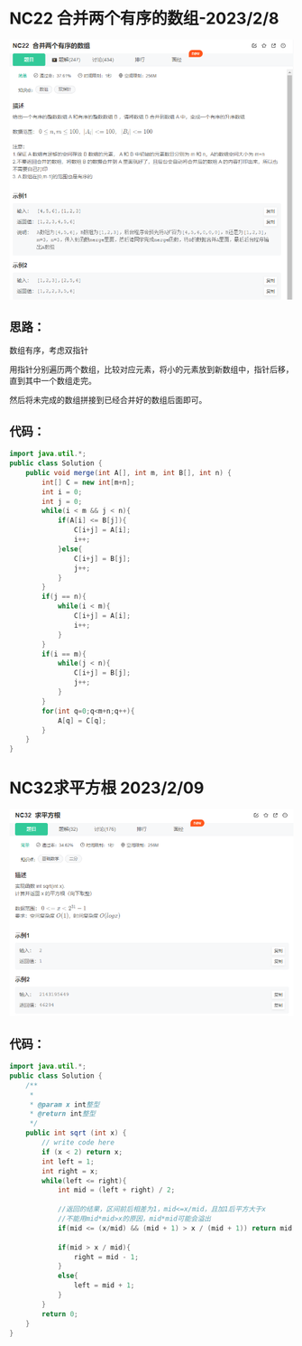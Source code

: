 # NC22 合并两个有序的数组-2023/2/8

![](https://raw.githubusercontent.com/SaoDiSengA/Image/master/img/20230208194418.png)

## 思路：

数组有序，考虑双指针

用指针分别遍历两个数组，比较对应元素，将小的元素放到新数组中，指针后移，直到其中一个数组走完。

然后将未完成的数组拼接到已经合并好的数组后面即可。

## 代码：

```java
import java.util.*;
public class Solution {
    public void merge(int A[], int m, int B[], int n) {
        int[] C = new int[m+n];
        int i = 0;
        int j = 0;
        while(i < m && j < n){
            if(A[i] <= B[j]){
                C[i+j] = A[i];
                i++;
            }else{
                C[i+j] = B[j];
                j++;
            }
        }
        if(j == n){
            while(i < m){
                C[i+j] = A[i];
                i++;
            }
        }
        if(i == m){
            while(j < n){
                C[i+j] = B[j];
                j++;
            }
        }
        for(int q=0;q<m+n;q++){
            A[q] = C[q];
        }
    }
}
```

# NC32求平方根 2023/2/09

![](https://raw.githubusercontent.com/SaoDiSengA/Image/master/img/20230211161519.png)

## 代码：

```java
import java.util.*;
public class Solution {
    /**
     * 
     * @param x int整型 
     * @return int整型
     */
    public int sqrt (int x) {
        // write code here
        if (x < 2) return x;
        int left = 1;
        int right = x;
        while(left <= right){
            int mid = (left + right) / 2;
            
            //返回的结果，区间前后相差为1，mid<=x/mid，且加1后平方大于x
            //不能用mid*mid>x的原因，mid*mid可能会溢出
            if(mid <= (x/mid) && (mid + 1) > x / (mid + 1)) return mid;
            
            if(mid > x / mid){
                right = mid - 1;
            }
            else{
                left = mid + 1;
            }
        }
        return 0;
    }
}
```

